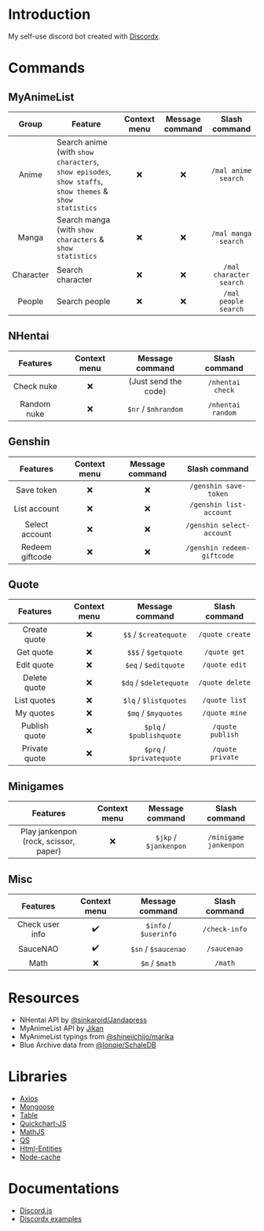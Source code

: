 # Introduction

My self-use discord bot created with [Discordx](https://discordx.js.org/docs/discordx/getting-started).

# Commands

## MyAnimeList

|   Group   | Feature                                                                                                 | Context menu | Message command |      Slash command      |
|:---------:|---------------------------------------------------------------------------------------------------------|:------------:|:---------------:|:-----------------------:|
|   Anime   | Search anime (with `show characters`, `show episodes`, `show staffs`, `show themes` & `show statistics` |      :x:     |       :x:       |   `/mal anime search`   |
|   Manga   | Search manga (with `show characters` & `show statistics`                                                |      :x:     |       :x:       | `/mal manga search`     |
| Character | Search character                                                                                        |      :x:     |       :x:       | `/mal character search` |
|   People  | Search people                                                                                           |      :x:     |       :x:       | `/mal people search`    |

## NHentai

|   Features  | Context menu |    Message command   |   Slash command   |
|:-----------:|:------------:|:--------------------:|:-----------------:|
| Check nuke  |      :x:     | (Just send the code) |  `/nhentai check` |
| Random nuke |      :x:     | `$nr` / `$nhrandom` | `/nhentai random` |

## Genshin

|     Features    | Context menu | Message command |       Slash command       |
|:---------------:|:------------:|:---------------:|:-------------------------:|
| Save token      |      :x:     |       :x:       |   `/genshin save-token`   |
| List account    |      :x:     |       :x:       | `/genshin list-account`   |
| Select account  |      :x:     |       :x:       | `/genshin select-account` |
| Redeem giftcode |      :x:     |       :x:       | `/genshin redeem-giftcode` |

## Quote

|    Features   | Context menu |      Message command     |   Slash command  |
|:-------------:|:------------:|:------------------------:|:----------------:|
| Create quote  |      :x:     |   `$$` / `$createquote`  |  `/quote create` |
| Get quote     |      :x:     |    `$$$` / `$getquote`   |   `/quote get`   |
| Edit quote    |      :x:     |   `$eq` / `$editquote`   |   `/quote edit`  |
| Delete quote  |      :x:     |  `$dq` / `$deletequote`  |  `/quote delete` |
| List quotes   |      :x:     |   `$lq` / `$listquotes`  |   `/quote list`  |
| My quotes     |      :x:     |    `$mq` / `$myquotes`   |   `/quote mine`  |
| Publish quote |      :x:     | `$plq` / `$publishquote` | `/quote publish` |
| Private quote |      :x:     | `$prq` / `$privatequote` | `/quote private` |

## Minigames

|                Features               | Context menu |     Message command     |       Slash command       |
|:-------------------------------------:|:------------:|:-----------------------:|:-------------------------:|
| Play jankenpon (rock, scissor, paper) |      :x:     | `$jkp` / `$jankenpon` |   `/minigame jankenpon`   |


## Misc

|     Features    |    Context menu    |     Message command    | Slash command |
|:---------------:|:------------------:|:----------------------:|:-------------:|
| Check user info | :heavy_check_mark: | `$info` / `$userinfo` | `/check-info` |
| SauceNAO        | :heavy_check_mark: |  `$sn` / `$saucenao`  |  `/saucenao`  |
| Math            |         :x:        |     `$m` / `$math`    | `/math`       |

# Resources

- NHentai API by [@sinkaroid/Jandapress](https://github.com/sinkaroid/jandapress)
- MyAnimeList API by [Jikan](https://github.com/jikan-me/jikan)
- MyAnimeList typings from [@shineiichijo/marika](https://github.com/LuckyYam/Marika)
- Blue Archive data from [@lonqie/SchaleDB](https://github.com/lonqie/SchaleDB)

# Libraries

- [Axios](https://axios-http.com)
- [Mongoose](https://mongoosejs.com)
- [Table](https://github.com/gajus/table)
- [Quickchart-JS](https://github.com/typpo/quickchart-js)
- [MathJS](https://github.com/josdejong/mathjs)
- [QS](https://github.com/ljharb/qs)
- [Html-Entities](https://github.com/mdevils/html-entities)
- [Node-cache](https://github.com/node-cache/node-cache)

# Documentations

- [Discord.js](https://discordx.js.org/docs/discordx/getting-started)
- [Discordx examples](https://github.com/discordx-ts/discordx/tree/main/packages/discordx/examples)